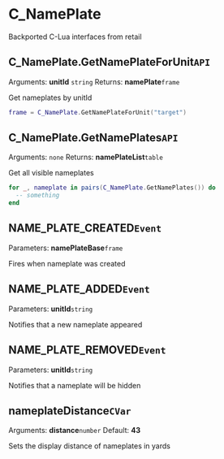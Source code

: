 # C_NamePlate
Backported C-Lua interfaces from retail

## C_NamePlate.GetNamePlateForUnit`API`
Arguments: **unitId** `string`
Returns: **namePlate**`frame`

Get nameplates by unitId
```lua
frame = C_NamePlate.GetNamePlateForUnit("target")
```

## C_NamePlate.GetNamePlates`API`
Arguments: `none`
Returns: **namePlateList**`table`

Get all visible nameplates
```lua
for _, nameplate in pairs(C_NamePlate.GetNamePlates()) do
  -- something
end
```

## NAME_PLATE_CREATED`Event`
Parameters: **namePlateBase**`frame`

Fires when nameplate was created

## NAME_PLATE_ADDED`Event`
Parameters: **unitId**`string`

Notifies that a new nameplate appeared

## NAME_PLATE_REMOVED`Event`
Parameters: **unitId**`string`

Notifies that a nameplate will be hidden

## nameplateDistance`CVar`
Arguments: **distance**`number`
Default: **43**

Sets the display distance of nameplates in yards